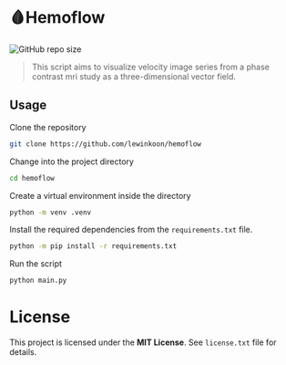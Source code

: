 # 🩸Hemoflow

![GitHub repo size](https://img.shields.io/github/repo-size/lewinkoon/hemoflow)

> This script aims to visualize velocity image series from a phase contrast mri study as a three-dimensional vector field.

## Usage

Clone the repository

```bash
git clone https://github.com/lewinkoon/hemoflow
```

Change into the project directory

```bash
cd hemoflow
```

Create a virtual environment inside the directory

```bash
python -m venv .venv
```

Install the required dependencies from the `requirements.txt` file.

```bash
python -m pip install -r requirements.txt
```

Run the script

```bash
python main.py
```

# License

This project is licensed under the **MIT License**. See `license.txt` file for details.
